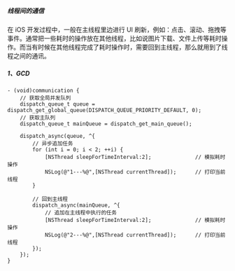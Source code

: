 ##### 线程间的通信

在 iOS 开发过程中，一般在主线程里边进行 UI 刷新，例如：点击、滚动、拖拽等事件。通常把一些耗时的操作放在其他线程，比如说图片下载、文件上传等耗时操作。而当有时候在其他线程完成了耗时操作时，需要回到主线程，那么就用到了线程之间的通讯。

##### 1、GCD

```
- (void)communication {
    // 获取全局并发队列
    dispatch_queue_t queue = dispatch_get_global_queue(DISPATCH_QUEUE_PRIORITY_DEFAULT, 0); 
    // 获取主队列
    dispatch_queue_t mainQueue = dispatch_get_main_queue(); 

    dispatch_async(queue, ^{
        // 异步追加任务
        for (int i = 0; i < 2; ++i) {
            [NSThread sleepForTimeInterval:2];              // 模拟耗时操作
            NSLog(@"1---%@",[NSThread currentThread]);      // 打印当前线程
        }

        // 回到主线程
        dispatch_async(mainQueue, ^{
            // 追加在主线程中执行的任务
            [NSThread sleepForTimeInterval:2];              // 模拟耗时操作
            NSLog(@"2---%@",[NSThread currentThread]);      // 打印当前线程
        });
    });
}

```
